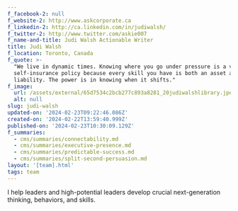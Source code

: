 ```yaml
---
f_facebook-2: null
f_website-2: http://www.askcorporate.ca
f_linkedin-2: http://ca.linkedin.com/in/judiwalsh/
f_twitter-2: http://www.twitter.com/askie007
f_name-and-title: Judi Walsh Actionable Writer
title: Judi Walsh
f_location: Toronto, Canada
f_quote: >-
  "We live in dynamic times. Knowing where you go under pressure is a valuable
  self-insurance policy because every skill you have is both an asset and a
  liability. The power is in knowing when it shifts."
f_image:
  url: /assets/external/65d7534c2bcb277c893a8281_20judiwalshlibrary.jpeg
  alt: null
slug: judi-walsh
updated-on: '2024-02-23T09:22:46.086Z'
created-on: '2024-02-22T13:59:40.999Z'
published-on: '2024-02-23T10:30:09.129Z'
f_summaries:
  - cms/summaries/connectability.md
  - cms/summaries/executive-presence.md
  - cms/summaries/predictable-success.md
  - cms/summaries/split-second-persuasion.md
layout: '[team].html'
tags: team
---
```


I help leaders and high-potential leaders develop crucial next-generation thinking, behaviors, and skills.
